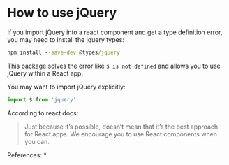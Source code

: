 # How to use jQuery

If you import jQuery into a react component and get a type definition error, you may need to install the jquery types:

```cmd
npm install --save-dev @types/jquery
```

This package solves the error like `$ is not defined` and allows you to use jQuery within a React app.

You may want to import jQuery explicitly:

```typescript
import $ from 'jquery'
```

According to react docs:

> Just because it’s possible, doesn’t mean that it’s the best approach for React apps. We encourage you to use React components when you can.

References:
* 